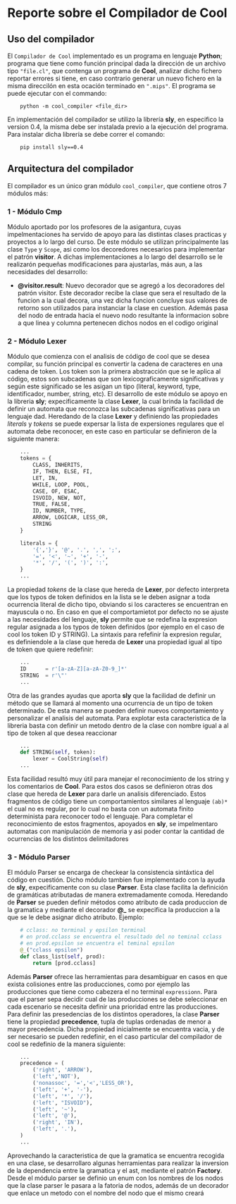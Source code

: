 # Reporte sobre el Compilador de Cool

## Uso del compilador

El `Compilador de Cool` implementado es un programa en lenguaje **Python**; programa que tiene
como función principal dada la dirección de un archivo tipo `"file.cl"`, que contenga un programa
de **Cool**, analizar dicho fichero reportar errores si tiene, en caso contrario generar un nuevo
fichero en la misma direccilón en esta ocación terminado en `".mips"`. El programa se puede ejecutar
con el commando:

        python -m cool_compiler <file_dir>

En implementación del compilador se utilizo la librería **sly**, en especifico la version 0.4, la misma
debe ser instalada previo a la ejecución del programa. Para instalar dicha librería se debe correr el comando:

        pip install sly==0.4

## Arquitectura del compilador

El compilador es un único gran módulo `cool_compiler`, que contiene otros 7 módulos más:

### 1 - Módulo Cmp

Módulo aportado por los profesores de la asigantura, cuyas impelmentaciones ha servido de
apoyo para las distintas clases practicas y proyectos a lo largo del curso. De este módulo
se utilizan principalmente las clase `Type` y `Scope`, asi como los decoredores necesarios para
implementar el patrón **visitor**. A dichas implementaciones a lo largo del desarrollo se le
realizarón pequeñas modificaciones para ajustarlas, más aun, a las necesidades del desarrollo:

- __@visitor.result__: Nuevo decorador que se agregó a los decoradores del patrón visitor.
  Este decorador recibe la clase que sera el resultado de la funcion a la cual decora, una vez
  dicha funcion concluye sus valores de retorno son utilizados para instanciar la clase en
  cuestion. Además pasa del nodo de entrada hacia el nuevo nodo resultante la informacion
  sobre a que linea y columna pertenecen dichos nodos en el codigo original

### 2 - Módulo Lexer

Módulo que comienza con el analisis de código de cool que se desea compilar, su función principal
es convertir la cadena de caracteres en una cadena de token. Los token son la primera abstracción
que se le aplica al código, estos son subcadenas que son lexicograficamente significativas y según
este significado se les asigan un tipo (literal, keyword, type, identificador, number, string, etc).
El desarrollo de este módulo se apoyo en la libreria **sly**; expecificamente la clase **Lexer**, la cual
brinda la facilidad de definir un automata que reconozca las subcadenas significativas para un
lenguaje dad. Heredando de la clase **Lexer** y definiendo las propiedades _literals_ y _tokens_ se
puede expersar la lista de expersiones regulares que el automata debe reconocer, en este caso en
particular se definieron de la siguiente manera:

```python
    ...
    tokens = {
        CLASS, INHERITS,
        IF, THEN, ELSE, FI,
        LET, IN,
        WHILE, LOOP, POOL,
        CASE, OF, ESAC,
        ISVOID, NEW, NOT,
        TRUE, FALSE,
        ID, NUMBER, TYPE,
        ARROW, LOGICAR, LESS_OR,
        STRING
    }

    literals = {
        '{','}', '@', '.', ',', ';',
        '=', '<', '~', '+', '-',
        '*', '/', '(', ')', ':',
    }
    ...
```

La propiedad _tokens_ de la clase que hereda de **Lexer**, por defecto interpreta que los typos de
token definidos en la lista se le deben asignar a toda ocurrencia literal de dicho tipo, obviando si los
caracteres se encuentran en mayuscula o no. En caso en que el comportamietot por defecto no se ajuste
a las necesidades del lenguaje, **sly** permite que se redefina la expresion regular asignada a los typos
de token definidos (por ejemplo en el caso de cool los token ID y STRING). La sintaxis para refefinir
la expresion regular, es definiendole a la clase que hereda de **Lexer** una propiedad igual al tipo de
token que quiere redefinir:

```python
    ...
    ID      = r'[a-zA-Z][a-zA-Z0-9_]*'
    STRING  = r'\"'
    ...
```

Otra de las grandes ayudas que aporta **sly** que la facilidad de definir un método que se llamará al
momento una ocurrencia de un tipo de token determinado. De esta manera se pueden definir nuevos
comportamiento y personalizar el analisis del automata. Para explotar esta caracteristica de la libreria
basta con definir un metodo dentro de la clase con nombre igual a al tipo de token al que desea reaccionar

```python
    ...
    def STRING(self, token):
        lexer = CoolString(self)
    ...
```

Esta facilidad resultó muy útil para manejar el reconocimiento de los string y los comentarios de **Cool**.
Para estos dos casos se definieron otras dos clase que hereda de **Lexer** para darle un analisis diferenciado.
Estos fragmentos de código tiene un comportamientos similares al lenguaje `(ab)*` el cual no es regular, por lo
cual no basta con un automata finito determinista para reconocer todo el lenguaje. Para completar el reconocimiento
de estos fragmentos, apoyados en **sly**, se impelmentaro automatas con manipulación de memoria y asi poder contar
la cantidad de ocurrencias de los distintos delimitadores

### 3 - Módulo Parser

El módulo Parser se encarga de checkear la consistencia sintáxtica del código en cuestión. Dicho módulo tambien fue
implementado con la ayuda de **sly**, expecificamente con su clase **Parser**. Esta clase facilita la definición de
gramáticas atributadas de manera extremadamente comoda. Heredando de **Parser** se pueden definir métodos como
atributo de cada produccion de la gramatica y mediante el decorador **@\_** se expecifica la produccion a la que se le
debe asignar dicho atributo. Ejemplo:

```python
    # cclass: no terminal y epsilon terminal
    # en prod.cclass se encuentra el resultado del no teminal cclass
    # en prod.epsilon se encuentra el teminal epsilon
    @_("cclass epsilon")
    def class_list(self, prod):
        return [prod.cclass]
```

Además **Parser** ofrece las herramientas para desambiguar en casos en que exista colisiones entre las producciones,
como por ejemplo las producciones que tiene como cabezera el no terminal `expressionn`. Para que el parser sepa decidir
cual de las producciones se debe seleccionar en cada escenario se necesita definir una prioridad entre las producciones.
Para definir las presedencias de los distintos operadores, la clase **Parser** tiene la propiedad **precedence**, tupla de
tuplas ordenadas de menor a mayor precedencia. Dicha propiedad inicialmente se encuentra vacia, y de ser necesario se pueden
redefinir, en el caso particular del compilador de cool se redefinio de la manera siguiente:

```python
    ...
    precedence = (
        ('right', 'ARROW'),
        ('left','NOT'),
        ('nonassoc', '=','<','LESS_OR'),
        ('left', '+', '-'),
        ('left', '*', '/'),
        ('left', "ISVOID"),
        ('left', '~'),
        ('left', '@'),
        ('right', 'IN'),
        ('left', '.'),
    )
    ...
```

Aprovechando la caracteristica de que la gramatica se encuentra recogida en una clase, se desarrollaro algunas herramientas
para realizar la inversion de la dependencia entre la gramatica y el ast, mediante el patrón **Factory**. Desde el módulo
parser se definio un enum con los nombres de los nodos que la clase parser le pasara a la fatoria de nodos, además de un
decorador que enlace un metodo con el nombre del nodo que el mismo creará
